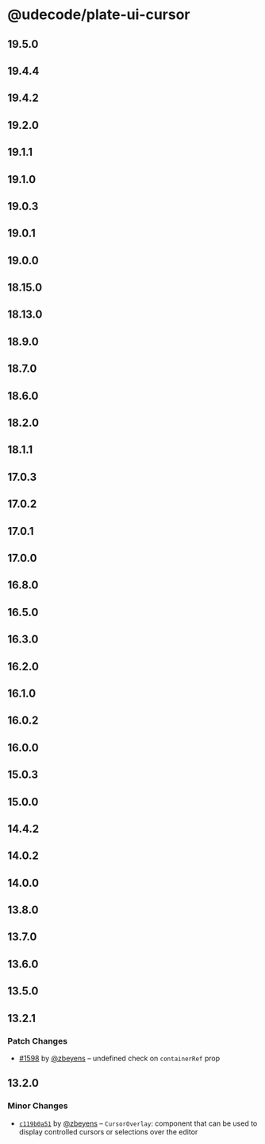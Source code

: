 # @udecode/plate-ui-cursor

## 19.5.0

## 19.4.4

## 19.4.2

## 19.2.0

## 19.1.1

## 19.1.0

## 19.0.3

## 19.0.1

## 19.0.0

## 18.15.0

## 18.13.0

## 18.9.0

## 18.7.0

## 18.6.0

## 18.2.0

## 18.1.1

## 17.0.3

## 17.0.2

## 17.0.1

## 17.0.0

## 16.8.0

## 16.5.0

## 16.3.0

## 16.2.0

## 16.1.0

## 16.0.2

## 16.0.0

## 15.0.3

## 15.0.0

## 14.4.2

## 14.0.2

## 14.0.0

## 13.8.0

## 13.7.0

## 13.6.0

## 13.5.0

## 13.2.1

### Patch Changes

- [#1598](https://github.com/udecode/plate/pull/1598) by [@zbeyens](https://github.com/zbeyens) – undefined check on `containerRef` prop

## 13.2.0

### Minor Changes

- [`c119b0a51`](https://github.com/udecode/plate/commit/c119b0a51c18de5d4e355854bde7125fa5271208) by [@zbeyens](https://github.com/zbeyens) – `CursorOverlay`: component that can be used to display controlled cursors or selections over the editor
